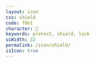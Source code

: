 ```yaml
---
layout: icon
css: shield
code: f0e1
character: 
keywords: protect, shield, lock
uiWidth: 32
permalink: /icon/shield/
isIcon: true
---
```

